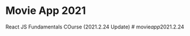 # Movie App 2021

React JS Fundamentals COurse (2021.2.24 Update)
#   m o v i e _ a p p _ 2 0 2 1 . 2 . 2 4  
 